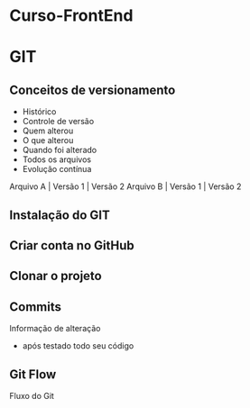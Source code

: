 # Curso-FrontEnd

# GIT
## Conceitos de versionamento
  - Histórico
  - Controle de versão
  - Quem alterou
  - O que alterou
  - Quando foi alterado
  - Todos os arquivos
  - Evolução contínua
  
Arquivo A | Versão 1 | Versão 2
Arquivo B | Versão 1 | Versão 2

## Instalação do GIT

## Criar conta no GitHub

## Clonar o projeto

##  Commits
Informação de alteração
  - após testado todo seu código

## Git Flow
Fluxo do Git
